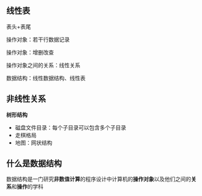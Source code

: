 ## 线性表

表头+表尾

操作对象：若干行数据记录

操作对象：增删改查

操作对象之间的关系：线性关系

数据结构：线性数据结构、线性表

## 非线性关系

**树形结构**

- 磁盘文件目录：每个子目录可以包含多个子目录
- 走棋格局
- 地图：网状结构

## 什么是数据结构

数据结构是一门研究**非数值计算**的程序设计中计算机的**操作对象**以及他们之间的**关系**和**操作**的学科
